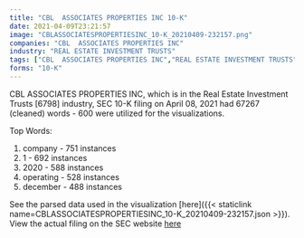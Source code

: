 ```yaml
---
title: "CBL  ASSOCIATES PROPERTIES INC 10-K"
date: 2021-04-09T23:21:57
image: "CBLASSOCIATESPROPERTIESINC_10-K_20210409-232157.png"
companies: "CBL  ASSOCIATES PROPERTIES INC"
industry: "REAL ESTATE INVESTMENT TRUSTS"
tags: ["CBL  ASSOCIATES PROPERTIES INC","REAL ESTATE INVESTMENT TRUSTS","04-08-2021","10-K"]
forms: "10-K"
---
```

CBL  ASSOCIATES PROPERTIES INC, which is in the Real Estate Investment Trusts [6798] industry, SEC 10-K filing on April 08, 2021 had 67267 (cleaned) words - 600 were utilized for the visualizations.

Top Words:
1. company - 751 instances
2. 1 - 692 instances
3. 2020 - 588 instances
4. operating - 528 instances
5. december - 488 instances


See the parsed data used in the visualization [here]({{< staticlink name=CBLASSOCIATESPROPERTIESINC_10-K_20210409-232157.json >}}).  
View the actual filing on the SEC website [here](https://www.sec.gov/Archives/edgar/data/915140/0001564590-21-018200.txt)